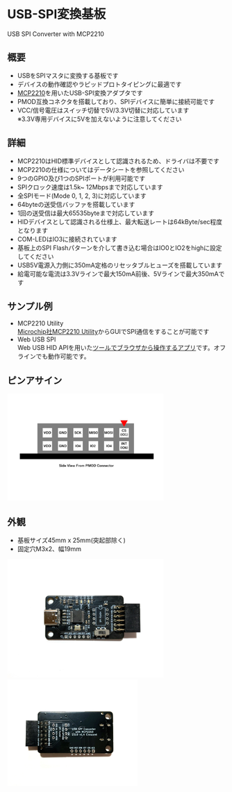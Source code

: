 # USB-SPI変換基板
USB SPI Converter with MCP2210
## 概要
  * USBをSPIマスタに変換する基板です
  * デバイスの動作確認やラピッドプロトタイピングに最適です
  * [MCP2210][1]を用いたUSB-SPI変換アダプタです
  * PMOD互換コネクタを搭載しており、SPIデバイスに簡単に接続可能です
  * VCC/信号電圧はスイッチ切替で5V/3.3V切替に対応しています  
    ※3.3V専用デバイスに5Vを加えないように注意してください
    
## 詳細
 *  MCP2210はHID標準デバイスとして認識されるため、ドライバは不要です
 *  MCP2210の仕様についてはデータシートを参照してください
 *  9つのGPIO及び1つのSPIポートが利用可能です
 *  SPIクロック速度は1.5k~ 12Mbpsまで対応しています
 *  全SPIモード(Mode 0, 1, 2, 3)に対応しています
 *  64byteの送受信バッファを搭載しています
 *  1回の送受信は最大65535byteまで対応しています
 *  HIDデバイスとして認識される仕様上、最大転送レートは64kByte/sec程度となります  
 *  COM-LEDはIO3に接続されています
 *  基板上のSPI Flashパターンを介して書き込む場合はIO0とIO2をhighに設定してください  
 *  USB5V電源入力側に350mA定格のリセッタブルヒューズを搭載しています  
 *  給電可能な電流は3.3Vラインで最大150mA前後、5Vラインで最大350mAです  

## サンプル例
 * MCP2210 Utility  
 [Microchip社MCP2210 Utility][2]からGUIでSPI通信をすることが可能です
 * Web USB SPI  
 Web USB HID APIを用いた[ツールでブラウザから操作するアプリ][3]です。オフラインでも動作可能です。

## ピンアサイン
<img src="/img/img3.jpeg" width="360">

## 外観
 * 基板サイズ45mm x 25mm(突起部除く)
 * 固定穴M3x2、幅19mm 
<img src="/img/img1.jpg" width="360">
<img src="/img/img2.jpeg" width="300">

[1]: https://www.microchip.com/en-us/product/MCP2210
[2]: https://ww1.microchip.com/downloads/en/DeviceDoc/MCP2210Utility-v1.2.3-windows-installer.zip
[3]: https://meerstern.github.io/web_usb_spi.html
